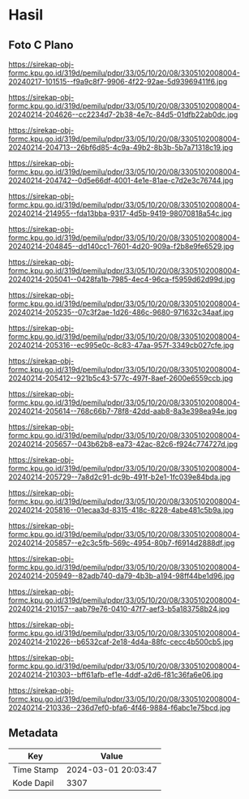 # Hasil

## Foto C Plano

https://sirekap-obj-formc.kpu.go.id/319d/pemilu/pdpr/33/05/10/20/08/3305102008004-20240217-101515--f9a9c8f7-9906-4f22-92ae-5d93969411f6.jpg

https://sirekap-obj-formc.kpu.go.id/319d/pemilu/pdpr/33/05/10/20/08/3305102008004-20240214-204626--cc2234d7-2b38-4e7c-84d5-01dfb22ab0dc.jpg

https://sirekap-obj-formc.kpu.go.id/319d/pemilu/pdpr/33/05/10/20/08/3305102008004-20240214-204713--26bf6d85-4c9a-49b2-8b3b-5b7a71318c19.jpg

https://sirekap-obj-formc.kpu.go.id/319d/pemilu/pdpr/33/05/10/20/08/3305102008004-20240214-204742--0d5e66df-4001-4e1e-81ae-c7d2e3c76744.jpg

https://sirekap-obj-formc.kpu.go.id/319d/pemilu/pdpr/33/05/10/20/08/3305102008004-20240214-214955--fda13bba-9317-4d5b-9419-98070818a54c.jpg

https://sirekap-obj-formc.kpu.go.id/319d/pemilu/pdpr/33/05/10/20/08/3305102008004-20240214-204845--dd140cc1-7601-4d20-909a-f2b8e9fe6529.jpg

https://sirekap-obj-formc.kpu.go.id/319d/pemilu/pdpr/33/05/10/20/08/3305102008004-20240214-205041--0428fa1b-7985-4ec4-96ca-f5959d62d99d.jpg

https://sirekap-obj-formc.kpu.go.id/319d/pemilu/pdpr/33/05/10/20/08/3305102008004-20240214-205235--07c3f2ae-1d26-486c-9680-971632c34aaf.jpg

https://sirekap-obj-formc.kpu.go.id/319d/pemilu/pdpr/33/05/10/20/08/3305102008004-20240214-205316--ec995e0c-8c83-47aa-957f-3349cb027cfe.jpg

https://sirekap-obj-formc.kpu.go.id/319d/pemilu/pdpr/33/05/10/20/08/3305102008004-20240214-205412--921b5c43-577c-497f-8aef-2600e6559ccb.jpg

https://sirekap-obj-formc.kpu.go.id/319d/pemilu/pdpr/33/05/10/20/08/3305102008004-20240214-205614--768c66b7-78f8-42dd-aab8-8a3e398ea94e.jpg

https://sirekap-obj-formc.kpu.go.id/319d/pemilu/pdpr/33/05/10/20/08/3305102008004-20240214-205657--043b62b8-ea73-42ac-82c6-f924c774727d.jpg

https://sirekap-obj-formc.kpu.go.id/319d/pemilu/pdpr/33/05/10/20/08/3305102008004-20240214-205729--7a8d2c91-dc9b-491f-b2e1-1fc039e84bda.jpg

https://sirekap-obj-formc.kpu.go.id/319d/pemilu/pdpr/33/05/10/20/08/3305102008004-20240214-205816--01ecaa3d-8315-418c-8228-4abe481c5b9a.jpg

https://sirekap-obj-formc.kpu.go.id/319d/pemilu/pdpr/33/05/10/20/08/3305102008004-20240214-205857--e2c3c5fb-569c-4954-80b7-f6914d2888df.jpg

https://sirekap-obj-formc.kpu.go.id/319d/pemilu/pdpr/33/05/10/20/08/3305102008004-20240214-205949--82adb740-da79-4b3b-a194-98ff44be1d96.jpg

https://sirekap-obj-formc.kpu.go.id/319d/pemilu/pdpr/33/05/10/20/08/3305102008004-20240214-210157--aab79e76-0410-47f7-aef3-b5a183758b24.jpg

https://sirekap-obj-formc.kpu.go.id/319d/pemilu/pdpr/33/05/10/20/08/3305102008004-20240214-210226--b6532caf-2e18-4d4a-88fc-cecc4b500cb5.jpg

https://sirekap-obj-formc.kpu.go.id/319d/pemilu/pdpr/33/05/10/20/08/3305102008004-20240214-210303--bff61afb-ef1e-4ddf-a2d6-f81c36fa6e06.jpg

https://sirekap-obj-formc.kpu.go.id/319d/pemilu/pdpr/33/05/10/20/08/3305102008004-20240214-210336--236d7ef0-bfa6-4f46-9884-f6abc1e75bcd.jpg


## Metadata

| Key        | Value               |
| ---------- | ------------------- |
| Time Stamp | 2024-03-01 20:03:47 |
| Kode Dapil | 3307                |



